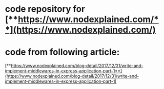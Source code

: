 # code repository for [**https://www.nodexplained.com/**](https://www.nodexplained.com/)
# code from following article:
[**https://www.nodexplained.com/blog-detail/2017/12/31/write-and-implement-middlewares-in-express-application-part-1**](https://www.nodexplained.com/blog-detail/2017/12/31/write-and-implement-middlewares-in-express-application-part-1)
